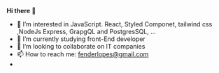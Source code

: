 **Hi there** 👋
- 👀 I’m interested in JavaScript. React, Styled Componet, tailwind css ,NodeJs Express, GrapgQL and PostgresSQL, ...
- 🌱 I’m currently studying front-End developer
- 💞️ I’m looking to collaborate on IT companies
- 📫 How to reach me: fenderlopes@gmail.com 
- 

<!---
Edy-ux/Edy-ux is a ✨ special ✨ repository because its `README.md` (this file) appears on your GitHub profile.
You can click the Preview link to take a look at your changes.
--->
